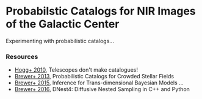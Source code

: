 # Probabilstic Catalogs for NIR Images of the Galactic Center

Experimenting with probabilistic catalogs...

### Resources

* [Hogg+ 2010](https://arxiv.org/abs/1008.0738), Telescopes don't make catalogues!
* [Brewer+ 2013](https://arxiv.org/abs/1211.5805), Probabilistic Catalogs for Crowded Stellar Fields
* [Brewer+ 2015](https://arxiv.org/abs/1411.3921), Inference for Trans-dimensional Bayesian Models ...
* [Brewer+ 2016](https://arxiv.org/abs/1606.03757), DNest4: Diffusive Nested Sampling in C++ and Python
